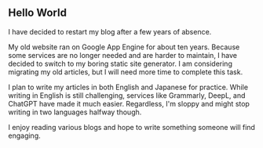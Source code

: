 ## Hello World

I have decided to restart my blog after a few years of absence.

My old website ran on Google App Engine for about ten years. Because some services are no longer needed and are harder to maintain, I have decided to switch to my boring static site generator. I am considering migrating my old articles, but I will need more time to complete this task.

I plan to write my articles in both English and Japanese for practice. While writing in English is still challenging, services like Grammarly, DeepL, and ChatGPT have made it much easier. Regardless, I'm sloppy and might stop writing in two languages halfway though.

I enjoy reading various blogs and hope to write something someone will find engaging.
